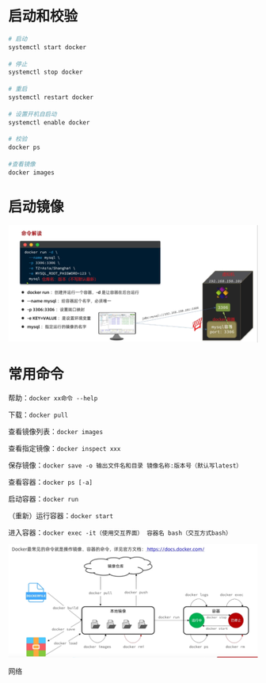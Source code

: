 # 启动和校验
```bash
# 启动
systemctl start docker

# 停止
systemctl stop docker

# 重启
systemctl restart docker

# 设置开机自启动
systemctl enable docker

# 校验
docker ps

#查看镜像
docker images
```

# 启动镜像
![](../../images/6dcb2ed727f061aedeca58499c5ed0f5.png)

# 常用命令
帮助：`docker xx命令 --help`

下载：`docker pull`

查看镜像列表：`docker images`

查看指定镜像：`docker inspect xxx`

保存镜像：`docker save -o 输出文件名和目录 镜像名称:版本号（默认写latest）`

查看容器：`docker ps [-a]`

启动容器：`docker run`

（重新）运行容器：`docker start`

进入容器：`docker exec -it（使用交互界面） 容器名 bash（交互方式bash）`

![](../../images/6e5bf964a028fd5620601840ee9e9b86.png)



网络


